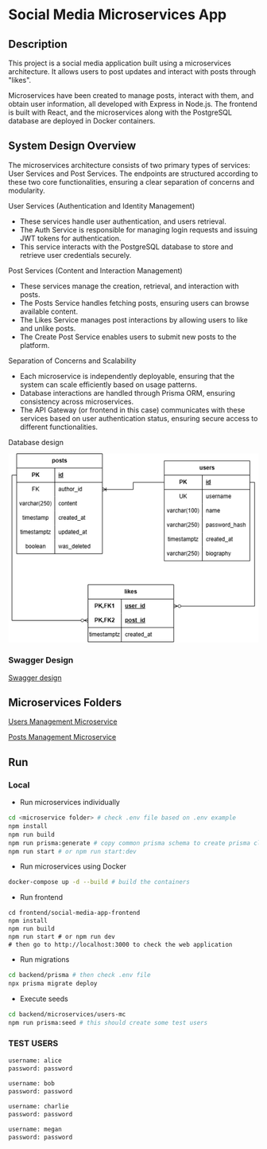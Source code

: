 # Social Media Microservices App

## Description
This project is a social media application built using a microservices architecture. It allows users to post updates and interact with posts through "likes".

Microservices have been created to manage posts, interact with them, and obtain user information, all developed with Express in Node.js. The frontend is built with React, and the microservices along with the PostgreSQL database are deployed in Docker containers.

## System Design Overview

The microservices architecture consists of two primary types of services: User Services and Post Services. The endpoints are structured according to these two core functionalities, ensuring a clear separation of concerns and modularity.

User Services (Authentication and Identity Management)
-	These services handle user authentication, and users retrieval.
-	The Auth Service is responsible for managing login requests and issuing JWT tokens for authentication.
-	This service interacts with the PostgreSQL database to store and retrieve user credentials securely.

Post Services (Content and Interaction Management)
-	These services manage the creation, retrieval, and interaction with posts.
-	The Posts Service handles fetching posts, ensuring users can browse available content.
-	The Likes Service manages post interactions by allowing users to like and unlike posts.
-	The Create Post Service enables users to submit new posts to the platform.

Separation of Concerns and Scalability
-	Each microservice is independently deployable, ensuring that the system can scale efficiently based on usage patterns.
-	Database interactions are handled through Prisma ORM, ensuring consistency across microservices.
-	The API Gateway (or frontend in this case) communicates with these services based on user authentication status, ensuring secure access to different functionalities.

Database design

![DB Design](/img/db_design.png)

### Swagger Design

[Swagger design](/backend/docs/swagger.yml)

## Microservices Folders

[Users Management Microservice](/backend/microservices/users-mc/)

[Posts Management Microservice](/backend/microservices/posts-mc/)


## Run

### Local

- Run microservices individually

```bash
cd <microservice folder> # check .env file based on .env example
npm install
npm run build
npm run prisma:generate # copy common prisma schema to create prisma client
npm run start # or npm run start:dev
```

- Run microservices using Docker
```bash
docker-compose up -d --build # build the containers
```

- Run frontend
```
cd frontend/social-media-app-frontend
npm install
npm run build
npm run start # or npm run dev
# then go to http://localhost:3000 to check the web application
```

- Run migrations
```bash
cd backend/prisma # then check .env file
npx prisma migrate deploy
```

- Execute seeds
```bash
cd backend/microservices/users-mc
npm run prisma:seed # this should create some test users
```

### TEST USERS
```
username: alice
password: password
```
```
username: bob
password: password
```
```
username: charlie
password: password
```
```
username: megan
password: password
```
